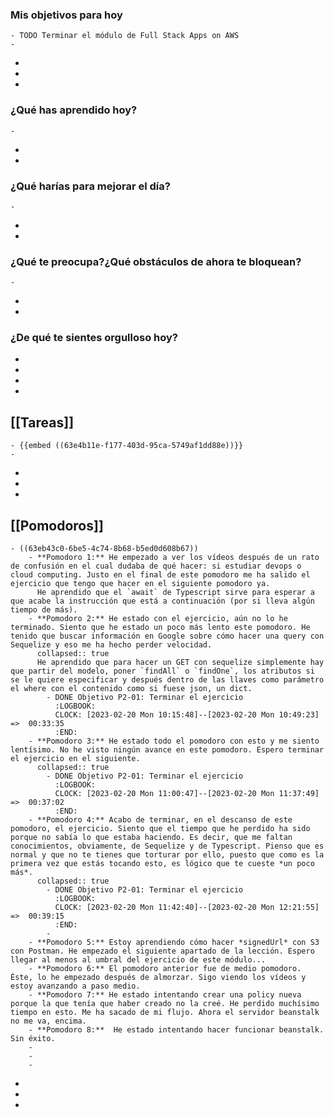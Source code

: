 ### Mis objetivos para hoy
	- TODO Terminar el módulo de Full Stack Apps on AWS
	-
-
-
-
### ¿Qué has aprendido hoy?
	-
-
-
### ¿Qué harías para mejorar el día?
	-
-
-
### ¿Qué te preocupa?¿Qué obstáculos de ahora te bloquean?
	-
-
-
### ¿De qué te sientes orgulloso hoy?
-
-
-
-
## [[Tareas]]
	- {{embed ((63e4b11e-f177-403d-95ca-5749af1dd88e))}}
	-
-
-
-
## [[Pomodoros]]
	- ((63eb43c0-6be5-4c74-8b68-b5ed0d608b67))
		- **Pomodoro 1:** He empezado a ver los vídeos después de un rato de confusión en el cual dudaba de qué hacer: si estudiar devops o  cloud computing. Justo en el final de este pomodoro me ha salido el ejercicio que tengo que hacer en el siguiente pomodoro ya. 
		  He aprendido que el `await` de Typescript sirve para esperar a que acabe la instrucción que está a continuación (por si lleva algún tiempo de más).
		- **Pomodoro 2:** He estado con el ejercicio, aún no lo he terminado. Siento que he estado un poco más lento este pomodoro. He tenido que buscar información en Google sobre cómo hacer una query con Sequelize y eso me ha hecho perder velocidad.
		  collapsed:: true
		  He aprendido que para hacer un GET con sequelize simplemente hay que partir del modelo, poner `findAll` o `findOne`, los atributos si se le quiere especificar y después dentro de las llaves como parámetro el where con el contenido como si fuese json, un dict.
			- DONE Objetivo P2-01: Terminar el ejercicio
			  :LOGBOOK:
			  CLOCK: [2023-02-20 Mon 10:15:48]--[2023-02-20 Mon 10:49:23] =>  00:33:35
			  :END:
		- **Pomodoro 3:** He estado todo el pomodoro con esto y me siento lentísimo. No he visto ningún avance en este pomodoro. Espero terminar el ejercicio en el siguiente.
		  collapsed:: true
			- DONE Objetivo P2-01: Terminar el ejercicio
			  :LOGBOOK:
			  CLOCK: [2023-02-20 Mon 11:00:47]--[2023-02-20 Mon 11:37:49] =>  00:37:02
			  :END:
		- **Pomodoro 4:** Acabo de terminar, en el descanso de este pomodoro, el ejercicio. Siento que el tiempo que he perdido ha sido porque no sabía lo que estaba haciendo. Es decir, que me faltan conocimientos, obviamente, de Sequelize y de Typescript. Pienso que es normal y que no te tienes que torturar por ello, puesto que como es la primera vez que estás tocando esto, es lógico que te cueste *un poco más*.
		  collapsed:: true
			- DONE Objetivo P2-01: Terminar el ejercicio
			  :LOGBOOK:
			  CLOCK: [2023-02-20 Mon 11:42:40]--[2023-02-20 Mon 12:21:55] =>  00:39:15
			  :END:
			-
		- **Pomodoro 5:** Estoy aprendiendo cómo hacer *signedUrl* con S3 con Postman. He empezado el siguiente apartado de la lección. Espero llegar al menos al umbral del ejercicio de este módulo...
		- **Pomodoro 6:** El pomodoro anterior fue de medio pomodoro. Éste, lo he empezado después de almorzar. Sigo viendo los vídeos y estoy avanzando a paso medio.
		- **Pomodoro 7:** He estado intentando crear una policy nueva porque la que tenía que haber creado no la creé. He perdido muchísimo tiempo en esto. Me ha sacado de mi flujo. Ahora el servidor beanstalk no me va, encima.
		- **Pomodoro 8:**  He estado intentando hacer funcionar beanstalk. Sin éxito.
		-
		-
		-
-
-
-